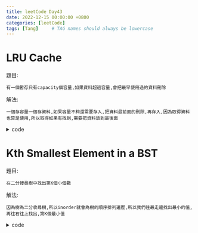 ```yaml
---
title: leetCode Day43
date: 2022-12-15 00:00:00 +0800
categories: [leetCode]
tags: [Tang]     # TAG names should always be lowercase
---
```


# LRU Cache

題目:

    有一個暫存只有capacity個容量,如果資料超過容量,會把最早使用過的資料刪除



解法:

    一個存容量一個存資料,如果容量不夠還需要存入,把資料最前面的刪除,再存入,因為取得資料也算是使用,所以取得如果有找到,需要把資料放到最後面


<details> <summary>code</summary>
<pre><code>
type Node struct {
    Key int
    Val int
    Prev *Node
    Next *Node
}

type LRUCache struct {
    Cap int
    Data map[int]*Node
    Head *Node
    Tail *Node
}


func Constructor(capacity int) LRUCache {
    return LRUCache{capacity, make(map[int]*Node), nil, nil}
}


func (this *LRUCache) Get(key int) int {
    node, ok := this.Data[key]
    if ok {
        this.Remove(node)
        this.Add(node)
        return node.Val
    }

    return -1
}


func (this *LRUCache) Put(key int, value int)  {
    node, ok := this.Data[key]
    if ok {
        this.Remove(node)
        this.Add(node)
        node.Val = value
    } else {
        node = &Node{Key: key, Val: value}
        this.Data[key] = node
        this.Add(node)
    }

    if len(this.Data) > this.Cap {
        delete(this.Data, this.Head.Key)
        this.Remove(this.Head)
    }
}

func (this *LRUCache) Add(node *Node) {
    node.Next = nil
    node.Prev = this.Tail
    if this.Tail != nil {
        this.Tail.Next = node
    }
    this.Tail = node

    if this.Head == nil {
        this.Head  = node
    }
}

func (this *LRUCache) Remove(node *Node) {
    if node == this.Head {
        this.Head = node.Next
    } else {
        node.Prev.Next = node.Next
    }

    if node == this.Tail {
        this.Tail = node.Prev
    } else {
        node.Next.Prev = node.Prev
    }
}


/**
 * Your LRUCache object will be instantiated and called as such:
 * obj := Constructor(capacity);
 * param_1 := obj.Get(key);
 * obj.Put(key,value);
 */
</code></pre>
</details>


# Kth Smallest Element in a BST

題目:

    在二分搜尋樹中找出第K個小個數



解法:

    因為樹為二分收尋樹,所以inorder就會為樹的順序排列遍歷,所以我們往最走邊找出最小的值,再往右往上找出,第K個最小值


<details> <summary>code</summary>
<pre><code>
/**
 * Definition for a binary tree node.
 * type TreeNode struct {
 *     Val int
 *     Left *TreeNode
 *     Right *TreeNode
 * }
 */
func kthSmallest(root *TreeNode, k int) int {
    var stack []*TreeNode

    for true {
        for root != nil {
            stack = append(stack, root)
            root = root.Left
        }

        root = stack[len(stack) - 1]
        stack = stack[:len(stack) - 1]

        k--
        if k == 0 {
            return root.Val
        }
        root = root.Right
    }

    return 0
}
</code></pre>
</details>